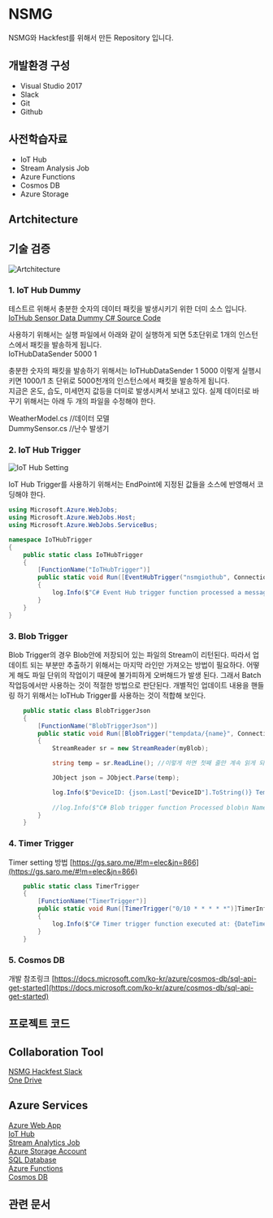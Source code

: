# NSMG
NSMG와 Hackfest를 위해서 만든 Repository 입니다. 

## 개발환경 구성

- Visual Studio 2017
- Slack
- Git
- Github

## 사전학습자료

- IoT Hub
- Stream Analysis Job
- Azure Functions
- Cosmos DB
- Azure Storage

## Artchitecture

## 기술 검증
![Artchitecture](https://github.com/KoreaEva/NSMG/blob/master/Images/Artchitecture-writing.JPG?raw=true)<br>

### 1. IoT Hub Dummy

테스트르 위해서 충분한 숫자의 데이터 패킷을 발생시키기 위한 더미 소스 입니다.<br> 
[IoTHub Sensor Data Dummy C# Source Code](https://github.com/KoreaEva/NSMG/tree/master/Samples/IoTHubDataSender)<br>

사용하기 위해서는 실행 파일에서 아래와 같이 실행하게 되면 5초단위로 1개의 인스턴스에서 패킷을 발송하게 됩니다. <br>
IoTHubDataSender 5000 1<br>

충분한 숫자의 패킷을 발송하기 위해서는 IoTHubDataSender 1 5000 이렇게 실행시키면 1000/1 초 단위로 5000천개의 인스턴스에서 패킷을 발송하게 됩니다. <br>
지금은 온도, 습도, 미세먼지 값등을 더미로 발생시켜서 보내고 있다. 실제 데이터로 바꾸기 위해서는 아래 두 개의 파일을 수정해야 한다. <br>

WeatherModel.cs //데이터 모델<br>
DummySensor.cs  //난수 발생기 <br>



### 2. IoT Hub Trigger

![IoT Hub Setting](https://github.com/KoreaEva/NSMG/blob/master/Images/IoTHubTriggerSetting.png?raw=true)
<br>

IoT Hub Trigger를 사용하기 위해서는 EndPoint에 지정된 값들을 소스에 반영해서 코딩해야 한다. 

```csharp
using Microsoft.Azure.WebJobs;
using Microsoft.Azure.WebJobs.Host;
using Microsoft.Azure.WebJobs.ServiceBus;

namespace IoTHubTrigger
{
    public static class IoTHubTrigger
    {
        [FunctionName("IoTHubTrigger")]
        public static void Run([EventHubTrigger("nsmgiothub", Connection = "IoTHubConnection")]string myEventHubMessage, TraceWriter log)
        {
            log.Info($"C# Event Hub trigger function processed a message: {myEventHubMessage}");
        }
    }
}
```

### 3. Blob Trigger
Blob Trigger의 경우 Blob안에 저장되어 있는 파일의 Stream이 리턴된다. 따라서 업데이트 되는 부분만 추출하기 위해서는 마지막 라인만 가져오는 방법이 필요하다. 
 어떻게 해도 파일 단위의 작업이기 때문에 불가피하게 오버해드가 발생 된다. 그래서 Batch 작업등에서만 사용하는 것이 적절한 방법으로 판단된다. 
개별적인 업데이트 내용을 핸들링 하기 위해서는 IoTHub Trigger를 사용하는 것이 적합해 보인다. 

```csharp
    public static class BlobTriggerJson
    {
        [FunctionName("BlobTriggerJson")]
        public static void Run([BlobTrigger("tempdata/{name}", Connection = "BlobStorage")]Stream myBlob, string name, TraceWriter log)
        {
            StreamReader sr = new StreamReader(myBlob);

            string temp = sr.ReadLine(); //이렇게 하면 첫째 줄만 계속 읽게 되면 그래서 sr.ReadToEnd()를 사용해야 하는데 그럼 사이즈가 커지면 심각한 오버해드가 발생할 예정.

            JObject json = JObject.Parse(temp);

            log.Info($"DeviceID: {json.Last["DeviceID"].ToString()} Temperature: {json.Last["Temperature"].ToString()} Humidity: {json.Last["Humidity"].ToString()}");
            
            //log.Info($"C# Blob trigger function Processed blob\n Name:{name} \n Size: {myBlob.Length} Bytes");
        }
    }
```

### 4. Timer Trigger

Timer setting 방법 [https://gs.saro.me/#!m=elec&jn=866](https://gs.saro.me/#!m=elec&jn=866)<br>

```csharp
    public static class TimerTrigger
    {
        [FunctionName("TimerTrigger")]
        public static void Run([TimerTrigger("0/10 * * * * *")]TimerInfo myTimer, TraceWriter log)
        {
            log.Info($"C# Timer trigger function executed at: {DateTime.Now}");
        }
    }
```

### 5. Cosmos DB

개발 참조링크
[https://docs.microsoft.com/ko-kr/azure/cosmos-db/sql-api-get-started](https://docs.microsoft.com/ko-kr/azure/cosmos-db/sql-api-get-started)<br>


## 프로젝트 코드

## Collaboration Tool

[NSMG Hackfest Slack](http://nsmg-hackfest.slack.com)<br>
[One Drive](https://1drv.ms/f/s!AosfFsO-w03gjnOhsZl1McXhzLP4)


## Azure Services

[Azure Web App](https://docs.microsoft.com/ko-kr/azure/app-service/app-service-web-overview)<br>
[IoT Hub](https://docs.microsoft.com/ko-kr/azure/iot-hub/)<br>
[Stream Analytics Job](https://docs.microsoft.com/ko-kr/azure/stream-analytics/)<br>
[Azure Storage Account](https://docs.microsoft.com/ko-kr/azure/storage/common/storage-introduction)<br>
[SQL Database](https://docs.microsoft.com/ko-kr/azure/sql-database/sql-database-technical-overview)<br>
[Azure Functions](https://docs.microsoft.com/ko-kr/azure/azure-functions/functions-overview)<br>
[Cosmos DB](https://docs.microsoft.com/ko-kr/azure/cosmos-db/introduction)

## 관련 문서 


